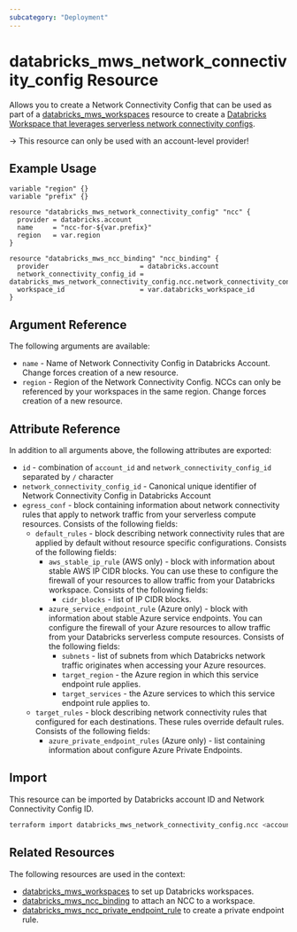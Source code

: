 ```yaml
---
subcategory: "Deployment"
---
```

# databricks_mws_network_connectivity_config Resource

Allows you to create a Network Connectivity Config that can be used as part of a [databricks_mws_workspaces](mws_workspaces.md) resource to create a [Databricks Workspace that leverages serverless network connectivity configs](https://learn.microsoft.com/en-us/azure/databricks/security/network/serverless-network-security/serverless-firewall).

-> This resource can only be used with an account-level provider!

## Example Usage

```hcl
variable "region" {}
variable "prefix" {}

resource "databricks_mws_network_connectivity_config" "ncc" {
  provider = databricks.account
  name     = "ncc-for-${var.prefix}"
  region   = var.region
}

resource "databricks_mws_ncc_binding" "ncc_binding" {
  provider                       = databricks.account
  network_connectivity_config_id = databricks_mws_network_connectivity_config.ncc.network_connectivity_config_id
  workspace_id                   = var.databricks_workspace_id
}
```

## Argument Reference

The following arguments are available:

* `name` - Name of Network Connectivity Config in Databricks Account. Change forces creation of a new resource.
* `region` - Region of the Network Connectivity Config. NCCs can only be referenced by your workspaces in the same region. Change forces creation of a new resource.

## Attribute Reference

In addition to all arguments above, the following attributes are exported:

* `id` - combination of `account_id` and `network_connectivity_config_id` separated by `/` character
* `network_connectivity_config_id` - Canonical unique identifier of Network Connectivity Config in Databricks Account
* `egress_conf` - block containing information about network connectivity rules that apply to network traffic from your serverless compute resources. Consists of the following fields:
  * `default_rules` - block describing network connectivity rules that are applied by default without resource specific configurations.  Consists of the following fields:
    * `aws_stable_ip_rule` (AWS only) - block with information about stable AWS IP CIDR blocks. You can use these to configure the firewall of your resources to allow traffic from your Databricks workspace.  Consists of the following fields:
      * `cidr_blocks` - list of IP CIDR blocks.
    * `azure_service_endpoint_rule` (Azure only) - block with information about stable Azure service endpoints. You can configure the firewall of your Azure resources to allow traffic from your Databricks serverless compute resources.  Consists of the following fields:
      * `subnets` - list of subnets from which Databricks network traffic originates when accessing your Azure resources.
      * `target_region` - the Azure region in which this service endpoint rule applies.
      * `target_services` - the Azure services to which this service endpoint rule applies to.
  * `target_rules` - block describing network connectivity rules that configured for each destinations. These rules override default rules.  Consists of the following fields:
    * `azure_private_endpoint_rules` (Azure only) - list containing information about configure Azure Private Endpoints.


## Import

This resource can be imported by Databricks account ID and Network Connectivity Config ID.

```sh
terraform import databricks_mws_network_connectivity_config.ncc <account_id>/<network_connectivity_config_id>
```

## Related Resources

The following resources are used in the context:

* [databricks_mws_workspaces](mws_workspaces.md) to set up Databricks workspaces.
* [databricks_mws_ncc_binding](mws_ncc_binding.md) to attach an NCC to a workspace.
* [databricks_mws_ncc_private_endpoint_rule](mws_ncc_private_endpoint_rule.md) to create a private endpoint rule.
